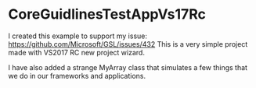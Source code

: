 # CoreGuidlinesTestAppVs17Rc
I created this example to support my issue: https://github.com/Microsoft/GSL/issues/432
This is a very simple project made with VS2017 RC new project wizard.

I have also added a strange MyArray class that simulates a few things that we do in our frameworks and applications.